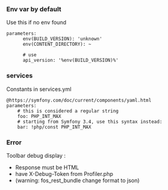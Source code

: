 ### Env var by default

Use this if no env found
```
parameters:
      env(BUILD_VERSION): 'unknown'
      env(CONTENT_DIRECTORY): ~

      # use
      api_version: '%env(BUILD_VERSION)%'
```

### services

Constants in services.yml
```
@https://symfony.com/doc/current/components/yaml.html
parameters:
    # this is considered a regular string
    foo: PHP_INT_MAX
    # starting from Symfony 3.4, use this syntax instead:
    bar: !php/const PHP_INT_MAX
```

### Error

Toolbar debug display :
- Response must be HTML
- have X-Debug-Token from Profiler.php
- (warning: fos_rest_bundle change format to json)
